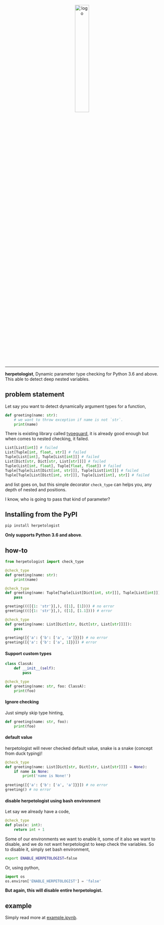 <p align="center">
    <a href="#readme">
        <img alt="logo" width="30%" src="https://www.wikihow.com/images/thumb/7/7f/Become-a-Herpetologist-Step-1.jpg/aid1401844-v4-728px-Become-a-Herpetologist-Step-1.jpg.webp">
    </a>
</p>

---

**herpetologist**, Dynamic parameter type checking for Python 3.6 and above. This able to detect deep nested variables.

## problem statement

Let say you want to detect dynamically argument types for a function,

```python
def greeting(name: str):
    # we want to throw exception if name is not `str`.
    print(name) 
```

There is existing library called [typeguard](https://typeguard.readthedocs.io/en/latest/#), it is already good enough but when comes to nested checking, it failed.

```python
List[List[int]] # failed
List[Tuple[int, float, str]] # failed
Tuple[List[int], Tuple[List[int]]] # failed
List[Dict[str, Dict[str, List[str]]]] # failed
Tuple(List[int, float], Tuple[float, float]) # failed
Tuple[Tuple[List[Dict[int, str]]], Tuple[List[int]]] # failed
Tuple[Tuple[List[Dict[int, str]]], Tuple[List[int], str]] # failed
```

and list goes on, but this simple decorator `check_type` can helps you, any depth of nested and positions.

I know, who is going to pass that kind of parameter?

## Installing from the PyPI

```bash
pip install herpetologist
```

**Only supports Python 3.6 and above**.

## how-to

```python
from herpetologist import check_type

@check_type
def greeting(name: str):
    print(name)
```

```python
@check_type
def greeting(name: Tuple[Tuple[List[Dict[int, str]]], Tuple[List[int]]]):
    pass

greeting((([{1: 'str'}],), ([1], [1]))) # no error
greeting((([{1: 'str'}],), ([1], [1.1]))) # error
```

```python
@check_type
def greeting(name: List[Dict[str, Dict[str, List[str]]]]):
    pass
    
greeting([{'a': {'b': ['a', 'a']}}]) # no error
greeting([{'a': {'b': ['a', 1]}}]) # error
```

#### Support custom types

```python
class ClassA:
    def __init__(self):
        pass

@check_type
def greeting(name: str, foo: ClassA):
    print(foo)
```

#### Ignore checking

Just simply skip type hinting,

```python
def greeting(name: str, foo):
    print(foo)
```

#### default value

herpetologist will never checked default value, snake is a snake (concept from duck typing)!

```python
@check_type
def greeting(name: List[Dict[str, Dict[str, List[str]]]] = None):
    if name is None:
        print('name is None!')
    
greeting([{'a': {'b': ['a', 'a']}}]) # no error
greeting() # no error
```

#### disable herpetologist using bash environment

Let say we already have a code,

```python
@check_type
def plus(x: int):
    return int + 1
```

Some of our environments we want to enable it, some of it also we want to disable, and we do not want herpetologist to keep check the variables. So to disable it, simply set bash environment,

```bash
export ENABLE_HERPETOLOGIST=false
```

Or, using python,

```python
import os
os.environ['ENABLE_HERPETOLOGIST'] = 'false'
```

**But again, this will disable entire herpetologist.**

## example

Simply read more at [example.ipynb](example.ipynb).
